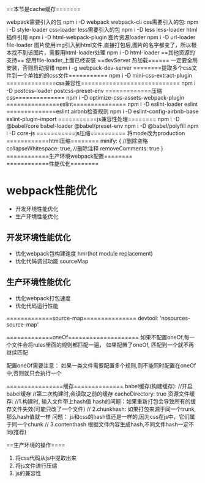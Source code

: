 ==本节是cache缓存=======

webpack需要引入的包
npm i -D webpack webpack-cli 
css需要引入的包:
npm i -D style-loader css-loader
less需要引入的包
npm i -D less less-loader
html插件引用
npm i -D html-webpack-plugin
图片资源loader
npm i -D url-loader file-loader
图片使用img引入到html文件,直接打包后,图片的名字都变了，所以根本找不到该图片，需要用html-loader处理
npm i -D html-loader
==其他资源的支持==
使用file-loader,上面已经安装
==devServer 热加载======
一定要全局安装，否则启动报错
npm i -g webpack-dev-server 
========提取多个css文件到一个单独的的css文件===========
npm i -D mini-css-extract-plugin
==============css兼容性============================
npm i -D postcss-loader postcss-preset-env
=============压缩css==============
npm i -D optimize-css-assets-webpack-plugin
===============eslint===============
npm i -D eslint-loader eslint
==============eslint airbnb检查规则
npm i -D eslint-config-airbnb-base eslint-plugin-import
===========js兼容性处理========
npm i -D @babel/core babel-loader  @babel/preset-env
npm i -D @babel/polyfill
npm i -D core-js
===========js压缩==========
将mode改为production
============html压缩========
minify: {
				//删除空格
				collapseWhitespace: true,
				//删除注释
				removeComments: true
			}
 ============生产环境webpack配置========           
============性能优化========
# webpack性能优化
* 开发环境性能优化
* 生产环境性能优化
## 开发环境性能优化
* 优化webpack包构建速度 hmr(hot module replacement)
* 优化代码调试功能 sourceMap
## 生产环境性能优化
* 优化webpack打包速度
* 优化代码运行性能

=============source-map===============
devtool: 'nosources-source-map'

=============oneOf====================
如果不配置oneOf,每一个文件会将rules里面的规则都匹配一遍，
如果配置了oneOf, 匹配到一个就不再继续匹配

配置oneOf需要注意：
如果一类文件需要配置多个规则,则不能同时配置在oneOf中,否则就只会执行一个

================缓存==============
babel缓存(构建缓存):
  //开启babel缓存
  //第二次构建时,会读取之前的缓存
  cacheDirectory: true
资源文件缓存:
  //1.构建时, 输入文件带上hash值
     hash的问题：如果重新打包会导致所有的缓存文件失效(可能只改了一个文件)
  // 2.chunkhash: 如果打包来源于同一个trunk,那么hash值就一样 
     问题： js和css的hash值还是一样的,因为css在js中，它们属于同一个chunk
  // 3.contenthash 根据文件内容生成hash,不同文件hash一定不同(推荐)




==生产环境的操作====

1. 将css代码从js中提取出来
2. 将js文件进行压缩
3. js的兼容性